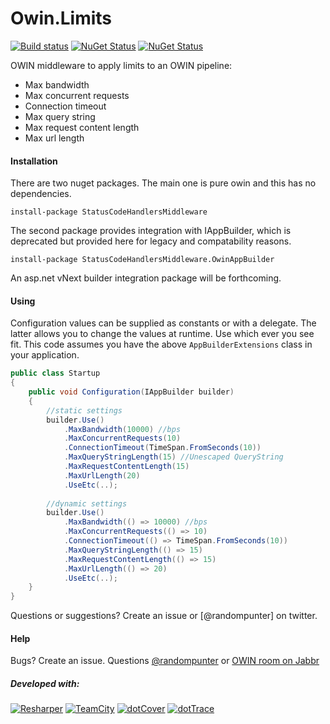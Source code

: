 Owin.Limits
===========

[![Build status](https://ci.appveyor.com/api/projects/status/o6bm02n8stya868r)](https://ci.appveyor.com/project/damianh/limitsmiddleware) [![NuGet Status](http://img.shields.io/nuget/v/LimitsMiddleware.svg?style=flat)](https://www.nuget.org/packages/LimitsMiddleware/) [![NuGet Status](http://img.shields.io/nuget/v/LimitsMiddleware.OwinAppBuilder.svg?style=flat)](https://www.nuget.org/packages/LimitsMiddleware.OwinAppBuilder/)

OWIN middleware to apply limits to an OWIN pipeline:

 - Max bandwidth
 - Max concurrent requests
 - Connection timeout
 - Max query string
 - Max request content length
 - Max url length
 
#### Installation

There are two nuget packages. The main one is pure owin and this has no dependencies.

`install-package StatusCodeHandlersMiddleware`

The second package provides integration with IAppBuilder, which is deprecated but provided here for legacy and compatability reasons.

`install-package StatusCodeHandlersMiddleware.OwinAppBuilder`

An asp.net vNext builder integration package will be forthcoming.

#### Using

Configuration values can be supplied as constants or with a delegate. The latter allows you to change the values at runtime. Use which ever you see fit. This code assumes you have the above `AppBuilderExtensions` class in your application. 


```csharp
public class Startup
{
    public void Configuration(IAppBuilder builder)
    {
        //static settings
        builder.Use()
            .MaxBandwidth(10000) //bps
            .MaxConcurrentRequests(10)
            .ConnectionTimeout(TimeSpan.FromSeconds(10))
            .MaxQueryStringLength(15) //Unescaped QueryString
            .MaxRequestContentLength(15)
            .MaxUrlLength(20)
            .UseEtc(..);
            
        //dynamic settings
        builder.Use()
            .MaxBandwidth(() => 10000) //bps
            .MaxConcurrentRequests(() => 10)
            .ConnectionTimeout(() => TimeSpan.FromSeconds(10))
            .MaxQueryStringLength(() => 15)
            .MaxRequestContentLength(() => 15)
            .MaxUrlLength(() => 20)
            .UseEtc(..);
    }
}
```

Questions or suggestions? Create an issue or [@randompunter] on twitter.

#### Help

Bugs? Create an issue. Questions [@randompunter](https://twitter.com/randompunter) or [OWIN room on Jabbr](https://jabbr.net/#/rooms/owin)

##### Developed with:

[![Resharper](http://neventstore.org/images/logo_resharper_small.gif)](http://www.jetbrains.com/resharper/)
[![TeamCity](http://neventstore.org/images/logo_teamcity_small.gif)](http://www.jetbrains.com/teamcity/)
[![dotCover](http://neventstore.org/images/logo_dotcover_small.gif)](http://www.jetbrains.com/dotcover/)
[![dotTrace](http://neventstore.org/images/logo_dottrace_small.gif)](http://www.jetbrains.com/dottrace/)


